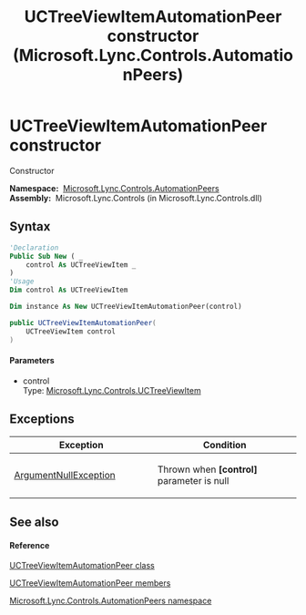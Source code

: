 ﻿---
title: UCTreeViewItemAutomationPeer constructor  (Microsoft.Lync.Controls.AutomationPeers)
TOCTitle: 'UCTreeViewItemAutomationPeer constructor '
ms:assetid: M:Microsoft.Lync.Controls.AutomationPeers.UCTreeViewItemAutomationPeer.#ctor(Microsoft.Lync.Controls.UCTreeViewItem)_DI_3_UC_OCS14MrefLyncWPF
ms:mtpsurl: https://msdn.microsoft.com/en-us/library/microsoft.lync.controls.automationpeers.uctreeviewitemautomationpeer.uctreeviewitemautomationpeer(v=office.15)
ms:contentKeyID: 48593791
ms.date: 07/28/2014
mtps_version: v=office.15
f1_keywords:
- Microsoft.Lync.Controls.AutomationPeers.UCTreeViewItemAutomationPeer.UCTreeViewItemAutomationPeer
dev_langs:
- CSharp
- JScript
- VB
- other
---

# UCTreeViewItemAutomationPeer constructor

Constructor

**Namespace:**  [Microsoft.Lync.Controls.AutomationPeers](microsoft-lync-controls-automationpeers-namespace_1.md)  
**Assembly:**  Microsoft.Lync.Controls (in Microsoft.Lync.Controls.dll)

## Syntax

``` vb
'Declaration
Public Sub New ( _
    control As UCTreeViewItem _
)
'Usage
Dim control As UCTreeViewItem

Dim instance As New UCTreeViewItemAutomationPeer(control)
```

``` csharp
public UCTreeViewItemAutomationPeer(
    UCTreeViewItem control
)
```

#### Parameters

  - control  
    Type: [Microsoft.Lync.Controls.UCTreeViewItem](uctreeviewitem-class-microsoft-lync-controls_1.md)  

## Exceptions

<table>
<colgroup>
<col style="width: 50%" />
<col style="width: 50%" />
</colgroup>
<thead>
<tr class="header">
<th>Exception</th>
<th>Condition</th>
</tr>
</thead>
<tbody>
<tr class="odd">
<td><a href="http://msdn2.microsoft.com/en-us/library/27426hcy">ArgumentNullException</a></td>
<td><p>Thrown when <strong>[control]</strong> parameter is null</p></td>
</tr>
</tbody>
</table>


## See also

#### Reference

[UCTreeViewItemAutomationPeer class](uctreeviewitemautomationpeer-class-microsoft-lync-controls-automationpeers_1.md)

[UCTreeViewItemAutomationPeer members](uctreeviewitemautomationpeer-members-microsoft-lync-controls-automationpeers_1.md)

[Microsoft.Lync.Controls.AutomationPeers namespace](microsoft-lync-controls-automationpeers-namespace_1.md)


